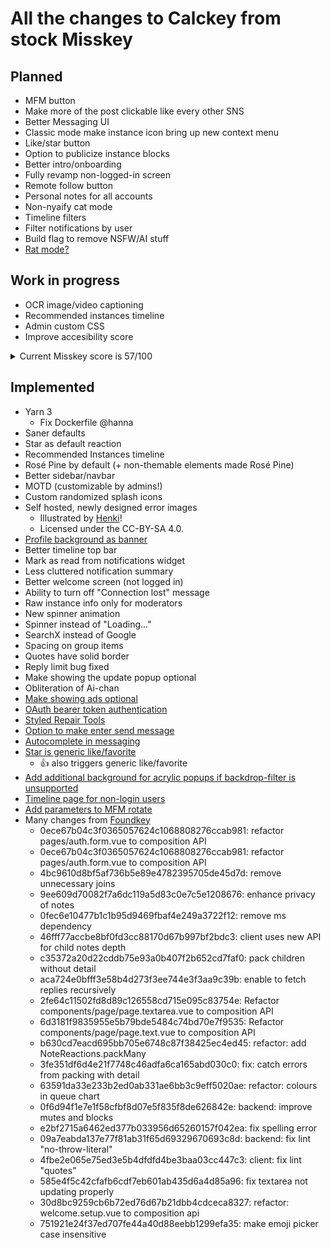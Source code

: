 # All the changes to Calckey from stock Misskey

## Planned

- MFM button
- Make more of the post clickable like every other SNS
- Better Messaging UI
- Classic mode make instance icon bring up new context menu
- Like/star button
- Option to publicize instance blocks
- Better intro/onboarding
- Fully revamp non-logged-in screen
- Remote follow button
- Personal notes for all accounts
- Non-nyaify cat mode
- Timeline filters
- Filter notifications by user
- Build flag to remove NSFW/AI stuff
- [Rat mode?](https://stop.voring.me/notes/933fx97bmd)

## Work in progress

- OCR image/video captioning
- Recommended instances timeline
- Admin custom CSS
- Improve accesibility score
<details><summary>Current Misskey score is 57/100</summary>

![](https://pool.jortage.com/voringme/misskey/8ff18aae-4dc6-4b08-9e05-a4c9d051a9e3.png)

</details>

## Implemented

- Yarn 3
  - Fix Dockerfile @hanna
- Saner defaults
- Star as default reaction
- Recommended Instances timeline
- Rosé Pine by default (+ non-themable elements made Rosé Pine)
- Better sidebar/navbar
- MOTD (customizable by admins!)
- Custom randomized splash icons
- Self hosted, newly designed error images
  - Illustrated by [Henki](https://www.youtube.com/c/Henkiwashere)!
  - Licensed under the CC-BY-SA 4.0.
- [Profile background as banner](https://codeberg.org/Freeplay/Misskey-Tweaks/src/branch/main/snippets/profile-background.styl)
- Better timeline top bar
- Mark as read from notifications widget
- Less cluttered notification summary
- Better welcome screen (not logged in)
- Ability to turn off "Connection lost" message
- Raw instance info only for moderators
- New spinner animation
- Spinner instead of "Loading..."
- SearchX instead of Google
- Spacing on group items
- Quotes have solid border
- Reply limit bug fixed
- Make showing the update popup optional
- Obliteration of Ai-chan
- [Make showing ads optional](https://github.com/misskey-dev/misskey/pull/8996)
- [OAuth bearer token authentication](https://github.com/misskey-dev/misskey/pull/9021)
- [Styled Repair Tools](https://github.com/misskey-dev/misskey/pull/8956)
- [Option to make enter send message](https://github.com/misskey-dev/misskey/pull/8954)
- [Autocomplete in messaging](https://github.com/misskey-dev/misskey/pull/8955)
- [Star is generic like/favorite](https://github.com/JakeMBauer/Misskey-Extras/blob/master/patches/star-is-like.patch)
  - 👍 also triggers generic like/favorite
- [Add additional background for acrylic popups if backdrop-filter is unsupported](https://github.com/misskey-dev/misskey/pull/8671)
- [Timeline page for non-login users](https://github.com/misskey-dev/misskey/pull/8927)
- [Add parameters to MFM rotate](https://github.com/misskey-dev/misskey/pull/8549)
- Many changes from [Foundkey](https://akkoma.dev/FoundKeyGang/Foundkey)
	- 0ece67b04c3f0365057624c1068808276ccab981: refactor pages/auth.form.vue to composition API
	- 0ece67b04c3f0365057624c1068808276ccab981: refactor pages/auth.form.vue to composition API
	- 4bc9610d8bf5af736b5e89e4782395705de45d7d: remove unnecessary joins
	- 9ee609d70082f7a6dc119a5d83c0e7c5e1208676: enhance privacy of notes
	- 0fec6e10477b1c1b95d9469fbaf4e249a3722f12: remove ms dependency
	- 46fff77accbe8bf0fd3cc88170d67b997bf2bdc3:  client uses new API for child notes depth
	- c35372a20d22cddb75e93a0b407f2b652cd7faf0:  pack children without detail
	- aca724e0bfff3e58b4d273f3ee744e3f3aa9c39b: enable to fetch replies recursively
	- 2fe64c11502fd8d89c126558cd715e095c83754e: Refactor components/page/page.textarea.vue to composition API
	- 6d3181f9835955e5b79bde5484c74bd70e7f9535: Refactor components/page/page.text.vue to composition API
	- b630cd7eacd695bb705e6748c87f38425ec4ed45:  refactor: add NoteReactions.packMany
	- 3fe351df6d4e21f7748c46adfa6ca165abd030c0: fix: catch errors from packing with detail
	- 63591da33e233b2ed0ab331ae6bb3c9eff5020ae: refactor: colours in queue chart
	- 0f6d94f1e7e1f58cfbf8d07e5f835f8de626842e: backend: improve mutes and blocks
	- e2bf2715a6462ed377b033956d65260157f042ea: fix spelling error
	- 09a7eabda137e77f81ab31f65d69329670693c8d: backend: fix lint "no-throw-literal"
	- 4fbe2e065e75ed3e5b4dfdfd4be3baa03cc447c3: client: fix lint "quotes"
	- 585e4f5c42cfafb6cdf7eb601ab435d6a4d85a96: fix textarea not updating properly
	- 30d8bc9259cb6b72ed76d67b21dbb4cdceca8327: refactor: welcome.setup.vue to composition api
	- 751921e24f37ed707fe44a40d88eebb1299efa35: make emoji picker case insensitive
